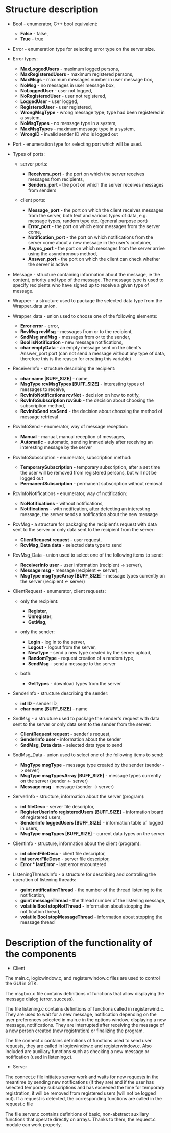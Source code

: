Structure description
=======================


- Bool - enumerator, C++ bool equivalent:
  - **False** - false,
  - **True** - true



- Error - enumeration type for selecting error type on the server size.

- Error types:
  - **MaxLoggedUsers** - maximum logged persons,
  - **MaxRegisteredUsers** - maximum registered persons,
  - **MaxMsgs** - maximum messages number in user message box,
  - **NoMsg** - no messages in user message box,
  - **NoLoggedUser** - user not logged,
  - **NoRegisteredUser** - user not registered,
  - **LoggedUser** - user logged,
  - **RegisteredUser** - user registered,
  - **WrongMsgType** - wrong message type; type had been registered in a system,
  - **NoMsgTypes** - no message type in a system,
  - **MaxMsgTypes** - maximum message type in a system,
  - **WrongID** - invalid sender ID who is logged out




- Port - enumeration type for selecting port which will be used.

- Types of ports:
  - server ports:
    - **Receivers_port** - the port on which the server receives messages from recipients,
    - **Senders_port** - the port on which the server receives messages from senders

  - client ports:
    - **Message_port** - the port on which the client receives messages from the server, both text and various types of data, e.g. message types, random type etc. (general purpose port)
    - **Error_port** - the port on which error messages from the server come,
    - **Notification_port** - the port on which notifications from the server come about a new message in the user's container,
    - **Async_port** - the port on which messages from the server arrive using the asynchronous method,
    - **Answer_port** - the port on which the client can check whether the server is active





- Message - structure containing information about the message, ie the content, priority and type of the message.
The message type is used to specify recipients who have signed up to receive a given type of message.







- Wrapper - a structure used to package the selected data type from the Wrapper_data union.




- Wrapper_data - union used to choose one of the following elements:
  - **Error error** - error,
  - **RcvMsg rcvMsg** - messages from or to the recipient,
  - **SndMsg sndMsg** - messages from or to the sender,
  - **Bool isNotification** - new message notifications,
  - **char emptyData** - an empty message sent on the client's Answer_port port (can not send a message without any type of data, therefore this is the reason for creating this variable)



- ReceiverInfo - structure describing the recipient:
  - **char name [BUFF_SIZE]** - name,
  - **MsgType rcvMsgTypes [BUFF_SIZE]** - interesting types of messages to receive,
  - **RcvInfoNotifications rcvNot** - decision on how to notify,
  - **RcvInfoSubscription rcvSub** - the decision about choosing the subscription method,
  - **RcvInfoSend rcvSend** - the decision about choosing the method of message retrieval





- RcvInfoSend - enumerator, way of message reception:
  - **Manual** - manual, manual reception of messages,
  - **Automatic** - automatic, sending immediately after receiving an interesting message by the server




- RcvInfoSubscription - enumerator, subscription method:
  - **TemporarySubscription** - temporary subscription, after a set time the user will be removed from registered persons, but will not be logged out
  - **PermanentSubscription** - permanent subscription without removal




- RcvInfoNotifications - enumerator, way of notification:
  - **NoNotifications** - without notifications,
  - **Notifications** - with notification, after detecting an interesting message, the server sends a notification about the new message




- RcvMsg - a structure for packaging the recipient's request with data sent to the server or only data sent to the recipient from the server:
  - **ClientRequest request** - user request,
  - **RcvMsg_Data data** - selected data type to send



- RcvMsg_Data - union used to select one of the following items to send:
  - **ReceiverInfo user** - user information (recipient -> server),
  - **Message msg** - message (recipient <- server),
  - **MsgType msgTypeArray [BUFF_SIZE]** - message types currently on the server (recipient <- server)




- ClientRequest - enumerator, client requests:
  - only the recipient:
    - **Register**,
    - **Unregister**,
    - **GetMsg**,

  - only the sender:
    - **Login** - log in to the server,
    - **Logout** - logout from the server,
    - **NewType** - send a new type created by the server upload,
    - **RandomType** - request creation of a random type,
    - **SendMsg** - send a message to the server

  - both:
    - **GetTypes** - download types from the server





- SenderInfo - structure describing the sender:
  - **int ID** - sender ID,
  - **char name [BUFF_SIZE]** - name




- SndMsg - a structure used to package the sender's request with data sent to the server or only data sent to the sender from the server:
  - **ClientRequest request** - sender's request,
  - **SenderInfo user** - information about the sender
  - **SndMsg_Data data** - selected data type to send




- SndMsg_Data - union used to select one of the following items to send:
  - **MsgType msgType** - message type created by the sender (sender -> server)
  - **MsgType msgTypesArray [BUFF_SIZE]** - message types currently on the server (sender <- server)
  - **Message msg** - message (sender -> server)





- ServerInfo - structure, information about the server (program):
  - **int fileDesc** - server file descriptor,
  - **RegisterUserInfo registeredUsers [BUFF_SIZE]** - information board of registered users,
  - **SenderInfo loggedUsers [BUFF_SIZE]** - information table of logged in users,
  - **MsgType msgTypes [BUFF_SIZE]** - current data types on the server





- ClientInfo - structure, information about the client (program):
  - **int clientFileDesc** - client file descriptor,
  - **int serverFileDesc** - server file descriptor,
  - **Error * lastError** - last error encountered





- ListeningThreadsInfo - a structure for describing and controlling the operation of listening threads:
  - **guint notificationThread** - the number of the thread listening to the notification,
  - **guint messageThread** - the thread number of the listening message,
  - **volatile Bool stopNotThread** - information about stopping the notification thread,
  - **volatile Bool stopMessageThread** - information about stopping the message thread


Description of the functionality of the components
=======================

- Client




The main.c, logicwindow.c, and registerwindow.c files are used to control the GUI in GTK.

The msgbox.c file contains definitions of functions that allow displaying the message dialog (error, success).

The file listening.c contains definitions of functions called in registerwind.c. They are used to wait for a new message, notification depending on the user preferences selected in main.c in the options window; displaying a new message, notifications. They are interrupted after receiving the message of a new person created (new registration) or finalizing the program.

The file connect.c contains definitions of functions used to send user requests, they are called in logicwindow.c and registerwindow.c.
Also included are auxiliary functions such as checking a new message or notification (used in listening.c).




- Server


The connect.c file initiates server work and waits for new requests in the meantime by sending new notifications (if they are) and if the user has selected temporary subscriptions and has exceeded the time for temporary registration, it will be removed from registered users (will not be logged out). If a request is detected, the corresponding functions are called in the request.c file


The file server.c contains definitions of basic, non-abstract auxiliary functions that operate directly on arrays. Thanks to them, the request.c module can work properly.
